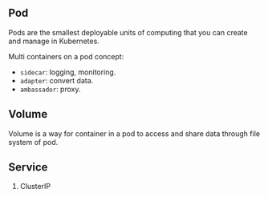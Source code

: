 ## Pod

Pods are the smallest deployable units of computing that you can create and manage in Kubernetes.

Multi containers on a pod concept:

- `sidecar`: logging, monitoring.
- `adapter`: convert data.
- `ambassador`: proxy.

## Volume

Volume is a way for container in a pod to access and share data through file system of pod.

## Service

1. ClusterIP

